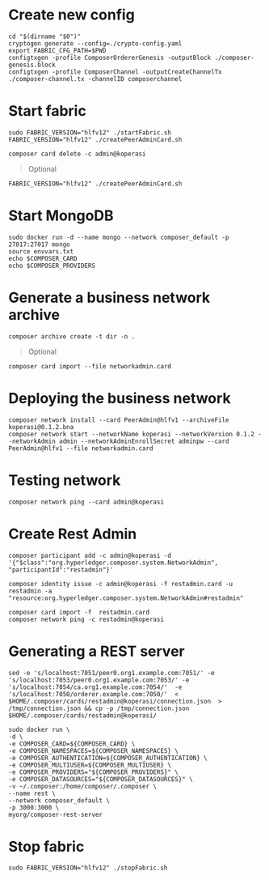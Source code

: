 
# Create new config

    cd "$(dirname "$0")"
	cryptogen generate --config=./crypto-config.yaml
	export FABRIC_CFG_PATH=$PWD
	configtxgen -profile ComposerOrdererGenesis -outputBlock ./composer-genesis.block
	configtxgen -profile ComposerChannel -outputCreateChannelTx ./composer-channel.tx -channelID composerchannel

# Start fabric
	sudo FABRIC_VERSION="hlfv12" ./startFabric.sh 
	FABRIC_VERSION="hlfv12" ./createPeerAdminCard.sh

	composer card delete -c admin@koperasi

> Optional

	FABRIC_VERSION="hlfv12" ./createPeerAdminCard.sh

# Start MongoDB
	sudo docker run -d --name mongo --network composer_default -p 27017:27017 mongo
	source envvars.txt
	echo $COMPOSER_CARD
	echo $COMPOSER_PROVIDERS

# Generate a business network archive
	composer archive create -t dir -n .

> Optional

	composer card import --file networkadmin.card

# Deploying the business network
	composer network install --card PeerAdmin@hlfv1 --archiveFile  koperasi@0.1.2.bna
	composer network start --networkName koperasi --networkVersion 0.1.2 --networkAdmin admin --networkAdminEnrollSecret adminpw --card PeerAdmin@hlfv1 --file networkadmin.card

# Testing network
	composer network ping --card admin@koperasi

# Create Rest Admin
	composer participant add -c admin@koperasi -d '{"$class":"org.hyperledger.composer.system.NetworkAdmin", "participantId":"restadmin"}'

	composer identity issue -c admin@koperasi -f restadmin.card -u restadmin -a "resource:org.hyperledger.composer.system.NetworkAdmin#restadmin"

	composer card import -f  restadmin.card
	composer network ping -c restadmin@koperasi

# Generating a REST server
	sed -e 's/localhost:7051/peer0.org1.example.com:7051/' -e 's/localhost:7053/peer0.org1.example.com:7053/' -e 's/localhost:7054/ca.org1.example.com:7054/'  -e 's/localhost:7050/orderer.example.com:7050/'  < $HOME/.composer/cards/restadmin@koperasi/connection.json  > /tmp/connection.json && cp -p /tmp/connection.json $HOME/.composer/cards/restadmin@koperasi/

	sudo docker run \
	-d \
	-e COMPOSER_CARD=${COMPOSER_CARD} \
	-e COMPOSER_NAMESPACES=${COMPOSER_NAMESPACES} \
	-e COMPOSER_AUTHENTICATION=${COMPOSER_AUTHENTICATION} \
	-e COMPOSER_MULTIUSER=${COMPOSER_MULTIUSER} \
	-e COMPOSER_PROVIDERS="${COMPOSER_PROVIDERS}" \
	-e COMPOSER_DATASOURCES="${COMPOSER_DATASOURCES}" \
	-v ~/.composer:/home/composer/.composer \
	--name rest \
	--network composer_default \
	-p 3000:3000 \
	myorg/composer-rest-server 

# Stop fabric
	sudo FABRIC_VERSION="hlfv12" ./stopFabric.sh